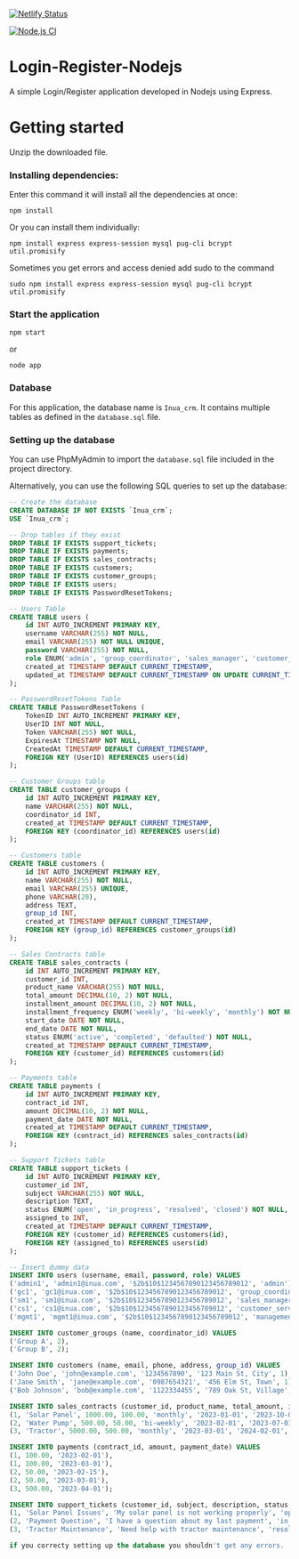 
[![Netlify Status](https://api.netlify.com/api/v1/badges/7ec2ed37-d4a7-442b-a2f0-9a705dba80e0/deploy-status??branch=master)](https://app.netlify.com/sites/inuacrm/deploys)

[![Node.js CI](https://github.com/lalloyce/inua/actions/workflows/node.js.yml/badge.svg)](https://github.com/lalloyce/inua/actions/workflows/node.js.yml)

# Login-Register-Nodejs
A simple Login/Register application developed in Nodejs using Express.

# Getting started
Unzip the downloaded file.

### Installing dependencies:
Enter this command it will install all the dependencies at once:

```
npm install
```
Or you can install them individually:

```
npm install express express-session mysql pug-cli bcrypt util.promisify
```

Sometimes you get errors and access denied add sudo to the command

```
sudo npm install express express-session mysql pug-cli bcrypt util.promisify
```

### Start the application

```
npm start
```
or
```
node app
```
### Database

For this application, the database name is `Inua_crm`. It contains multiple tables as defined in the `database.sql` file.

### Setting up the database

You can use PhpMyAdmin to import the `database.sql` file included in the project directory.

Alternatively, you can use the following SQL queries to set up the database:

```sql
-- Create the database
CREATE DATABASE IF NOT EXISTS `Inua_crm`;
USE `Inua_crm`;

-- Drop tables if they exist
DROP TABLE IF EXISTS support_tickets;
DROP TABLE IF EXISTS payments;
DROP TABLE IF EXISTS sales_contracts;
DROP TABLE IF EXISTS customers;
DROP TABLE IF EXISTS customer_groups;
DROP TABLE IF EXISTS users;
DROP TABLE IF EXISTS PasswordResetTokens;

-- Users Table
CREATE TABLE users (
    id INT AUTO_INCREMENT PRIMARY KEY,
    username VARCHAR(255) NOT NULL,
    email VARCHAR(255) NOT NULL UNIQUE,
    password VARCHAR(255) NOT NULL,
    role ENUM('admin', 'group_coordinator', 'sales_manager', 'customer_service', 'management') NOT NULL,
    created_at TIMESTAMP DEFAULT CURRENT_TIMESTAMP,
    updated_at TIMESTAMP DEFAULT CURRENT_TIMESTAMP ON UPDATE CURRENT_TIMESTAMP
);

-- PasswordResetTokens Table
CREATE TABLE PasswordResetTokens (
    TokenID INT AUTO_INCREMENT PRIMARY KEY,
    UserID INT NOT NULL,
    Token VARCHAR(255) NOT NULL,
    ExpiresAt TIMESTAMP NOT NULL,
    CreatedAt TIMESTAMP DEFAULT CURRENT_TIMESTAMP,
    FOREIGN KEY (UserID) REFERENCES users(id)
);

-- Customer Groups table
CREATE TABLE customer_groups (
    id INT AUTO_INCREMENT PRIMARY KEY,
    name VARCHAR(255) NOT NULL,
    coordinator_id INT,
    created_at TIMESTAMP DEFAULT CURRENT_TIMESTAMP,
    FOREIGN KEY (coordinator_id) REFERENCES users(id)
);

-- Customers table
CREATE TABLE customers (
    id INT AUTO_INCREMENT PRIMARY KEY,
    name VARCHAR(255) NOT NULL,
    email VARCHAR(255) UNIQUE,
    phone VARCHAR(20),
    address TEXT,
    group_id INT,
    created_at TIMESTAMP DEFAULT CURRENT_TIMESTAMP,
    FOREIGN KEY (group_id) REFERENCES customer_groups(id)
);

-- Sales Contracts table
CREATE TABLE sales_contracts (
    id INT AUTO_INCREMENT PRIMARY KEY,
    customer_id INT,
    product_name VARCHAR(255) NOT NULL,
    total_amount DECIMAL(10, 2) NOT NULL,
    installment_amount DECIMAL(10, 2) NOT NULL,
    installment_frequency ENUM('weekly', 'bi-weekly', 'monthly') NOT NULL,
    start_date DATE NOT NULL,
    end_date DATE NOT NULL,
    status ENUM('active', 'completed', 'defaulted') NOT NULL,
    created_at TIMESTAMP DEFAULT CURRENT_TIMESTAMP,
    FOREIGN KEY (customer_id) REFERENCES customers(id)
);

-- Payments table
CREATE TABLE payments (
    id INT AUTO_INCREMENT PRIMARY KEY,
    contract_id INT,
    amount DECIMAL(10, 2) NOT NULL,
    payment_date DATE NOT NULL,
    created_at TIMESTAMP DEFAULT CURRENT_TIMESTAMP,
    FOREIGN KEY (contract_id) REFERENCES sales_contracts(id)
);

-- Support Tickets table
CREATE TABLE support_tickets (
    id INT AUTO_INCREMENT PRIMARY KEY,
    customer_id INT,
    subject VARCHAR(255) NOT NULL,
    description TEXT,
    status ENUM('open', 'in_progress', 'resolved', 'closed') NOT NULL,
    assigned_to INT,
    created_at TIMESTAMP DEFAULT CURRENT_TIMESTAMP,
    FOREIGN KEY (customer_id) REFERENCES customers(id),
    FOREIGN KEY (assigned_to) REFERENCES users(id)
);

-- Insert dummy data
INSERT INTO users (username, email, password, role) VALUES
('admin1', 'admin1@inua.com', '$2b$10$1234567890123456789012', 'admin'),
('gc1', 'gc1@inua.com', '$2b$10$1234567890123456789012', 'group_coordinator'),
('sm1', 'sm1@inua.com', '$2b$10$1234567890123456789012', 'sales_manager'),
('cs1', 'cs1@inua.com', '$2b$10$1234567890123456789012', 'customer_service'),
('mgmt1', 'mgmt1@inua.com', '$2b$10$1234567890123456789012', 'management');

INSERT INTO customer_groups (name, coordinator_id) VALUES
('Group A', 2),
('Group B', 2);

INSERT INTO customers (name, email, phone, address, group_id) VALUES
('John Doe', 'john@example.com', '1234567890', '123 Main St, City', 1),
('Jane Smith', 'jane@example.com', '0987654321', '456 Elm St, Town', 1),
('Bob Johnson', 'bob@example.com', '1122334455', '789 Oak St, Village', 2);

INSERT INTO sales_contracts (customer_id, product_name, total_amount, installment_amount, installment_frequency, start_date, end_date, status) VALUES
(1, 'Solar Panel', 1000.00, 100.00, 'monthly', '2023-01-01', '2023-10-01', 'active'),
(2, 'Water Pump', 500.00, 50.00, 'bi-weekly', '2023-02-01', '2023-07-01', 'active'),
(3, 'Tractor', 5000.00, 500.00, 'monthly', '2023-03-01', '2024-02-01', 'active');

INSERT INTO payments (contract_id, amount, payment_date) VALUES
(1, 100.00, '2023-02-01'),
(1, 100.00, '2023-03-01'),
(2, 50.00, '2023-02-15'),
(2, 50.00, '2023-03-01'),
(3, 500.00, '2023-04-01');

INSERT INTO support_tickets (customer_id, subject, description, status, assigned_to) VALUES
(1, 'Solar Panel Issues', 'My solar panel is not working properly', 'open', 4),
(2, 'Payment Question', 'I have a question about my last payment', 'in_progress', 4),
(3, 'Tractor Maintenance', 'Need help with tractor maintenance', 'resolved', 4);

if you correcty setting up the database you shouldn't get any errors.
